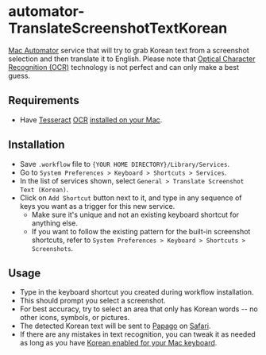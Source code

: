 # automator-TranslateScreenshotTextKorean
[Mac Automator](https://support.apple.com/en-mt/guide/automator/welcome/mac) service that will try to grab Korean text from a screenshot selection and then translate it to English.  Please note that [Optical Character Recognition (OCR)](https://en.wikipedia.org/wiki/Optical_character_recognition) technology is not perfect and can only make a best guess. 

## Requirements
- Have [Tesseract](https://github.com/tesseract-ocr/tesseract) [OCR](https://en.wikipedia.org/wiki/Optical_character_recognition) [installed on your Mac](https://www.oreilly.com/library/view/building-computer-vision/9781838644673/95de5b35-436b-4668-8ca2-44970a6e2924.xhtml).  

## Installation
- Save `.workflow` file to `{YOUR HOME DIRECTORY}/Library/Services`.
- Go to `System Preferences > Keyboard > Shortcuts > Services`.
- In the list of services shown, select `General > Translate Screenshot Text (Korean)`.
- Click on `Add Shortcut` button next to it, and type in any sequence of keys you want as a trigger for this new service.
  - Make sure it's unique and not an existing keyboard shortcut for anything else.
  - If you want to follow the existing pattern for the built-in screenshot shortcuts, refer to `System Preferences > Keyboard > Shortcuts > Screenshots`.

## Usage
- Type in the keyboard shortcut you created during workflow installation.
- This should prompt you select a screenshot.
- For best accuracy, try to select an area that only has Korean words -- no other icons, symbols, or pictures.
- The detected Korean text will be sent to [Papago](https://papago.naver.com/) on [Safari](https://www.apple.com/safari/).
- If there are any mistakes in text recognition, you can tweak it as needed as long as you have [Korean enabled for your Mac keyboard](https://support.apple.com/en-mt/guide/korean-input-method/welcome/mac).
